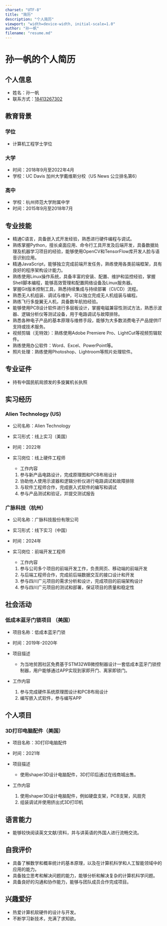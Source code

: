 ```yaml
---
charset: "UTF-8"
title: "简历"
description: "个人简历"
viewport: "width=device-width, initial-scale=1.0"
author: "孙一帆"
filename: "resume.md"
---
```


# 孙一帆的个人简历

## 个人信息

- 姓名：孙一帆
- 联系方式：[18413267302](tel:+8618413267302)

## 教育背景

### 学位

- 计算机工程学士学位

### 大学

- 时间：2018年9月至2022年4月
- 学校：UC Davis 加州大学戴维斯分校（US News 公立排名第6）

### 高中

- 学校：杭州师范大学附属中学
- 时间：2015年9月至2018年7月

## 专业技能

- 精通C语言，具备嵌入式开发经验，熟悉进行硬件编程与调试。
- 熟练掌握Python，擅长桌面应用、命令行工具开发及后端开发，具备数据处理及机器学习项目的经验，能够使用OpenCV和TensorFlow库开发人脸与语音识别应用。
- 精通JavaScript，能够独立完成前端开发任务，熟练使用各类前端框架，具有良好的程序架构设计能力。
- 熟练使用Linux操作系统，具备丰富的安装、配置、维护和监控经验，掌握Shell脚本编程，能够高效管理和配置网络设备及Linux服务器。
- 掌握Git版本控制工具，熟悉持续集成与持续部署（CI/CD）流程。
- 熟悉无人机组装、调试与维护，可以独立完成无人机组装与编程。
- 熟练飞行多旋翼无人机，具备数年航拍经验。
- 能够使用PCB设计软件进行多层板设计，掌握电磁兼容性测试方法，熟悉示波器、逻辑分析仪等测试设备，用于电路调试与故障排除。
- 熟悉各种电子产品的基本原理与维修手段，能够为大多数消费电子产品提供IT支持或技术服务。
- 视频剪辑（无特效）：熟练使用Adobe Premiere Pro、LightCut等视频剪辑软件。
- 熟练使用办公软件：Word、Excel、PowerPoint等。
- 照片处理：熟练使用Photoshop、Lightroom等照片处理软件。

## 专业证件

- 持有中国民航局颁发的多旋翼机长执照

## 实习经历

### Alien Technology (US)

- 公司名称：Alien Technology
- 实习形式：线上实习（美国）
- 时间：2022年
- 实习岗位：线上硬件工程师

  - 工作内容
  1. 参与新产品电路设计，完成原理图和PCB布局设计
  2. 协助他人使用示波器和逻辑分析仪进行电路调试和故障排除
  3. 与软件工程师合作，完成嵌入式软件的编写和调试
  4. 参与产品测试和验证，并提交测试报告

### 广脉科技（杭州）

- 公司名称：广脉科技股份有限公司
- 实习形式：线下实习（中国）
- 时间：2024年
- 实习岗位：前端开发工程师

  - 工作内容
  1. 参与公司多个项目的前端开发工作，负责网页、移动端的前端开发
  2. 与后端工程师合作，完成前后端数据交互的接口设计和开发
  3. 参与四川广元项目的需求分析和设计，完成项目的前端架构设计
  4. 参与四川广元项目的测试和部署，保证项目的质量和稳定性

## 社会活动

### 低成本蓝牙门锁项目 （美国）

- 项目名称：低成本蓝牙门锁
- 时间：2019年-2020年

- 项目描述
  
  - 为当地贫困社区免费基于STM32WB微控制器设计一套低成本蓝牙门锁控制器，用户能够通过APP实现到家即开门、离家即锁门。

- 工作内容

  1. 参与完成硬件系统原理图设计和PCB布局设计
  2. 编写嵌入式软件，参与编写APP

## 个人项目

### 3D打印电脑配件（美国）

- 项目名称：3D打印电脑配件
- 时间：2021年

- 项目描述
  
  - 使用shaper3D设计电脑配件，3D打印后通过在线商城出售。

- 工作内容

  1. 使用shaper3D设计电脑配件，例如硬盘支架，PCB支架，风扇壳
  2. 组装调试并使用挤出式3D打印机

## 语言能力

- 能够较快阅读英文文献/资料，并与讲英语的外国人进行流畅交流。

## 自我评价

- 具备了解数学和概率统计的基本原理，以及在计算机科学和人工智能领域中的应用的能力。
- 具备独立思考和解决问题的能力，能够分析和解决复杂的计算机科学问题。
- 具备良好的沟通和协作能力，能够与团队成员合作完成项目。

## 兴趣爱好

- 热爱计算机软硬件的设计与开发。
- 不断学习新技术，充满了求知欲。
